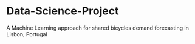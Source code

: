 # Data-Science-Project
A Machine Learning approach for shared bicycles demand forecasting in Lisbon, Portugal
